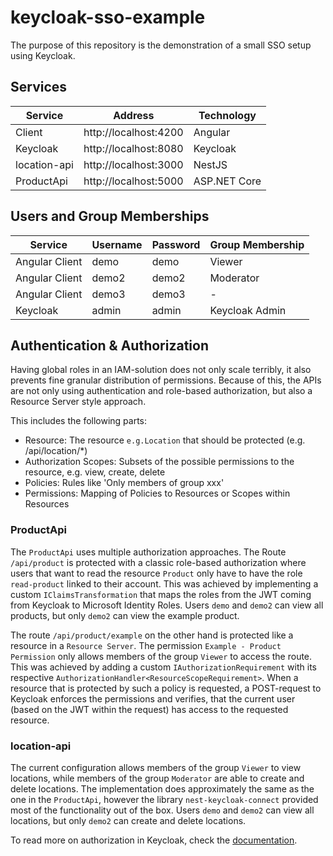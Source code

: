 # keycloak-sso-example

The purpose of this repository is the demonstration of a small SSO setup using Keycloak.

## Services

| Service               | Address                | Technology             |
|-----------------------|------------------------|------------------------|
| Client                | http://localhost:4200  | Angular                |
| Keycloak              | http://localhost:8080  | Keycloak               |
| location-api          | http://localhost:3000  | NestJS                 |
| ProductApi            | http://localhost:5000  | ASP.NET Core           |

## Users and Group Memberships  

| Service               | Username               | Password               | Group Membership       |
|-----------------------|------------------------|------------------------|------------------------|
| Angular Client        | demo                   | demo                   | Viewer                 |
| Angular Client        | demo2                  | demo2                  | Moderator              |
| Angular Client        | demo3                  | demo3                  | -                      |
| Keycloak              | admin                  | admin                  | Keycloak Admin         |


## Authentication & Authorization

Having global roles in an IAM-solution does not only scale terribly, it also
prevents fine granular distribution of permissions. Because of this, the APIs are not only using authentication and role-based authorization, but also a Resource Server style approach.

This includes the following parts:

* Resource: The resource `e.g.Location` that should be protected (e.g. /api/location/*)
* Authorization Scopes: Subsets of the possible permissions to the resource, e.g. view, create, delete
* Policies: Rules like 'Only members of group xxx'
* Permissions: Mapping of Policies to Resources or Scopes within Resources

### ProductApi
The `ProductApi` uses multiple authorization approaches. The Route `/api/product` is protected with a classic role-based authorization where users that want to read the resource `Product` only have to have the role `read-product` linked to their account. This was achieved by implementing a custom `IClaimsTransformation` that maps the roles from the JWT coming from Keycloak to Microsoft Identity Roles. Users `demo` and `demo2` can view all products, but only `demo2` can view the example product.

The route `/api/product/example` on the other hand is protected like a resource in a `Resource Server`. The permission `Example - Product Permission` only allows members of the group `Viewer` to access the route. This was achieved by adding a custom `IAuthorizationRequirement` with its respective `AuthorizationHandler<ResourceScopeRequirement>`. When a resource that is protected by such a policy is requested, a POST-request to Keycloak enforces the permissions and verifies, that the current user (based on the JWT within the request) has access to the requested resource.

### location-api
The current configuration allows members of the group `Viewer` to view locations, while members of the group `Moderator` are able to create and delete locations. The implementation does approximately the same as the one in the `ProductApi`, however the library `nest-keycloak-connect` provided most of the functionality out of the box. Users `demo` and `demo2` can view all locations, but only `demo2` can create and delete locations.

To read more on authorization in Keycloak, check the [documentation](https://wjw465150.gitbooks.io/keycloak-documentation/content/authorization_services/index.html).